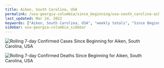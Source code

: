 ```yaml
---
title: Aiken, South Carolina, USA
permalink: /usa-georgia-columbia/since_beginning/usa-south_carolina-aiken-since_beginning.html
last_updated: Mar 24, 2022
keywords: ["Aiken, South Carolina, USA", "weekly totals", "Since Beginning"]
sidebar: usa-georgia-columbia_sidebar
---
```


![Rolling 7-day Confirmed Cases Since Beginning for Aiken, South Carolina, USA](/covid_tracker/images/graphs/usa-south_carolina-aiken-rolling_7_days_confirmed-since_beginning_graph.png)

![Rolling 7-day Confirmed Deaths Since Beginning for Aiken, South Carolina, USA](/covid_tracker/images/graphs/usa-south_carolina-aiken-rolling_7_days_deaths-since_beginning_graph.png)
